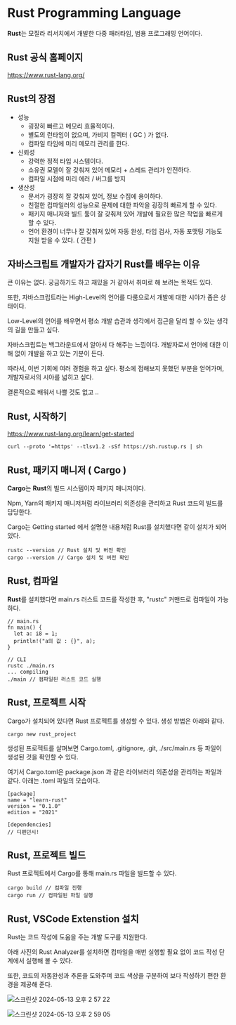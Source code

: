 # Rust Programming Language

**Rust**는 모질라 리서치에서 개발한 다중 패러타임, 범용 프로그래밍 언어이다.

## Rust 공식 홈페이지

https://www.rust-lang.org/

## Rust의 장점

- 성능
  - 굉장히 빠르고 메모리 효율적이다.
  - 별도의 런타임이 없으며, 가비지 컬렉터 ( GC ) 가 없다.
  - 컴파일 타임에 미리 메모리 관리를 한다.
- 신뢰성
  - 강력한 정적 타입 시스템이다.
  - 소유권 모델이 잘 갖춰져 있어 메모리 + 스레드 관리가 안전하다.
  - 컴파일 시점에 미리 에러 / 버그를 방지
- 생산성
  - 문서가 굉장히 잘 갖춰져 있어, 정보 수집에 용이하다.
  - 친절한 컴파일러의 성능으로 문제에 대한 파악을 굉장히 빠르게 할 수 있다.
  - 패키지 매니저와 빌드 툴이 잘 갖춰져 있어 개발에 필요한 많은 작업을 빠르게 할 수 있다.
  - 언어 환경이 너무나 잘 갖춰져 있어 자동 완성, 타입 검사, 자동 포맷팅 기능도 지원 받을 수 있다. ( 간편 )
 
## 자바스크립트 개발자가 갑자기 Rust를 배우는 이유

큰 이유는 없다. 궁금하기도 하고 재밌을 거 같아서 취미로 해 보려는 목적도 있다.

또한, 자바스크립트라는 High-Level의 언어를 다룸으로서 개발에 대한 시야가 좁은 상태이다.

Low-Level의 언어를 배우면서 평소 개발 습관과 생각에서 접근을 달리 할 수 있는 생각의 길을 만들고 싶다.

자바스크립트는 백그라운드에서 알아서 다 해주는 느낌이다. 개발자로서 언어에 대한 이해 없이 개발을 하고 있는 기분이 든다.

따라서, 이번 기회에 여러 경험을 하고 싶다. 평소에 접해보지 못했던 부분을 얻어가며, 개발자로서의 시야를 넓히고 싶다.

결론적으로 배워서 나쁠 것도 없고 ..

## Rust, 시작하기

https://www.rust-lang.org/learn/get-started

```
curl --proto '=https' --tlsv1.2 -sSf https://sh.rustup.rs | sh
```

## Rust, 패키지 매니저 ( Cargo )

**Cargo**는 **Rust**의 빌드 시스템이자 패키지 매니저이다.

Npm, Yarn의 패키지 매니저처럼 라이브러리 의존성을 관리하고 Rust 코드의 빌드를 담당한다.

Cargo는 Getting started 에서 설명한 내용처럼 Rust를 설치했다면 같이 설치가 되어있다.

```
rustc --version // Rust 설치 및 버전 확인
cargo --version // Cargo 설치 및 버전 확인
```

## Rust, 컴파일

**Rust**를 설치했다면 main.rs 러스트 코드를 작성한 후, "rustc" 커맨드로 컴파일이 가능하다.

```
// main.rs
fn main() {
  let a: i8 = 1;
  println!("a의 값 : {}", a);
}

// CLI
rustc ./main.rs
... compiling
./main // 컴파일된 러스트 코드 실행
```

## Rust, 프로젝트 시작

Cargo가 설치되어 있다면 Rust 프로젝트를 생성할 수 있다. 생성 방법은 아래와 같다.

```
cargo new rust_project
```

생성된 프로젝트를 살펴보면 Cargo.toml, .gitignore, .git, ./src/main.rs 등 파일이 생성된 것을 확인할 수 있다.

여기서 Cargo.toml은 package.json 과 같은 라이브러리 의존성을 관리하는 파일과 같다. 아래는 .toml 파일의 모습이다.

```
[package]
name = "learn-rust"
version = "0.1.0"
edition = "2021"

[dependencies]
// 디펜던시!
```

## Rust, 프로젝트 빌드

Rust 프로젝트에서 Cargo를 통해 main.rs 파일을 빌드할 수 있다.

```
cargo build // 컴파일 진행
cargo run // 컴파일된 파일 실행
```

## Rust, VSCode Extenstion 설치

Rust는 코드 작성에 도움을 주는 개발 도구를 지원한다.

아래 사진의 Rust Analyzer를 설치하면 컴파일을 매번 실행할 필요 없이 코드 작성 단계에서 실행해 볼 수 있다.

또한, 코드의 자동완성과 추론을 도와주며 코드 색상을 구분하여 보다 작성하기 편한 환경을 제공해 준다.

![스크린샷 2024-05-13 오후 2 57 22](https://github.com/jiwooproity/learn-rust/assets/58384366/ee8e2992-349b-45aa-aafb-0214f7062a2c)

![스크린샷 2024-05-13 오후 2 59 05](https://github.com/jiwooproity/learn-rust/assets/58384366/c1937abf-9934-4c9e-b5e8-497fa3c79739)
